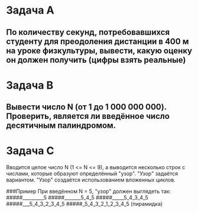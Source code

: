 Задача А
===
По количеству секунд, потребовавшихся студенту
для преодоления дистанции в 400 м 
на уроке физкультуры, 
вывести, какую оценку он должен получить 
(цифры взять реальные)
---
Задача В
===
Вывести число N (от 1 до 1 000 000 000).
Проверить, является ли введённое число
десятичным палиндромом.
---
Задача С
===
Вводится целое число N (1 <= N <= 9), а выводится
несколько строк с числами,
которые образуют определённый "узор".
"Узор" задаётся вариантом.
"Узор" создаётся использованием вложенных циклов.

###Пример
При введённом N = 5, "узор" должен выглядеть так:
#####_________5 
#####_______5_4_5
#####_____5_4_3_4_5
#####___5_4_3_2_3_4_5
#####_5_4_3_2_1_2_3_4_5
(пирамидка)
